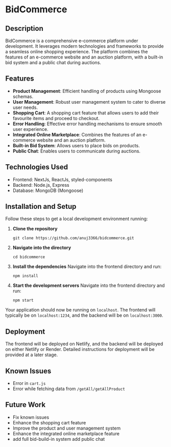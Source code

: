 # BidCommerce

## Description

BidCommerce is a comprehensive e-commerce platform under development. It leverages modern technologies and frameworks to provide a seamless online shopping experience. The platform combines the features of an e-commerce website and an auction platform, with a built-in bid system and a public chat during auctions.

## Features

- **Product Management**: Efficient handling of products using Mongoose schemas.
- **User Management**: Robust user management system to cater to diverse user needs.
- **Shopping Cart**: A shopping cart feature that allows users to add their favourite items and proceed to checkout.
- **Error Handling**: Effective error handling mechanisms to ensure smooth user experience.
- **Integrated Online Marketplace**: Combines the features of an e-commerce website and an auction platform.
- **Built-in Bid System**: Allows users to place bids on products.
- **Public Chat**: Enables users to communicate during auctions.

## Technologies Used

- Frontend: NextJs, ReactJs, styled-components
- Backend: Node.js, Express
- Database: MongoDB (Mongoose)

## Installation and Setup

Follow these steps to get a local development environment running:

1. **Clone the repository**
    ```
    git clone https://github.com/anuj3366/bidcommerce.git
    ```

2. **Navigate into the directory**
    ```
    cd bidcommerce
    ```

3. **Install the dependencies**
    Navigate into the frontend directory and run:
    ```
    npm install
    ```

4. **Start the development servers**
    Navigate into the frontend directory and run:
    ```
    npm start
    ```

Your application should now be running on `localhost`. The frontend will typically be on `localhost:1234`, and the backend will be on `localhost:3000`.

## Deployment

The frontend will be deployed on Netlify, and the backend will be deployed on either Netlify or Render. Detailed instructions for deployment will be provided at a later stage.


## Known Issues

- Error in `cart.js`
- Error while fetching data from `/getAll/getAllProduct`

## Future Work

- Fix known issues
- Enhance the shopping cart feature
- Improve the product and user management system
- Enhance the integrated online marketplace feature
- add full bid-build-in system
  add public chat
